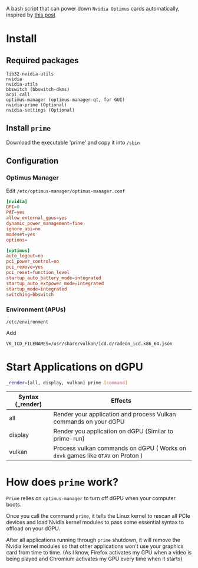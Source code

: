 A bash script that can power down `Nvidia Optimus` cards automatically, inspired by [this post](https://www.reddit.com/r/linux_gaming/comments/sqqzl4/nvidia_primerun_on_wayland_instead_of_nvidiaxrun/)

# Install

## Required packages

```pacman
lib32-nvidia-utils
nvidia
nvidia-utils
bbswitch (bbswitch-dkms)
acpi_call
optimus-manager (optimus-manager-qt, for GUI)
nvidia-prime (Optional)
nvidia-settings (Optional)
```

## Install `prime`

Download the executable 'prime' and copy it into `/sbin`

## Configuration

### Optimus Manager

Edit `/etc/optimus-manager/optimus-manager.conf`

```optimus-manager.conf
[nvidia]
DPI=0
PAT=yes
allow_external_gpus=yes
dynamic_power_management=fine
ignore_abi=no
modeset=yes
options=

[optimus]
auto_logout=no
pci_power_control=no
pci_remove=yes
pci_reset=function_level
startup_auto_battery_mode=integrated
startup_auto_extpower_mode=integrated
startup_mode=integrated
switching=bbswitch
```

### Environment (APUs)

`/etc/environment`

Add

```environment
VK_ICD_FILENAMES=/usr/share/vulkan/icd.d/radeon_icd.x86_64.json
```



# Start Applications on dGPU

```bash
_render=[all, display, vulkan] prime [command]
```

| Syntax (_render) | Effects                                                      |
| ---------------- | ------------------------------------------------------------ |
| all              | Render your application and process Vulkan commands on your dGPU |
| display          | Render you application on dGPU (Similar to prime-run)        |
| vulkan           | Process vulkan commands on dGPU ( Works on `dxvk` games like `GTAV` on Proton ) |

# How does `prime` work?

`Prime` relies on `optimus-manager` to turn off dGPU when your computer boots.

Once you call the command `prime`, it tells the Linux kernel to rescan all PCIe devices and load Nvidia kernel modules to pass some essential syntax to offload on your dGPU.

After all applications running through `prime` shutdown, it will remove the Nvidia kernel modules so that other  applications won't use your graphics card from time to time. (As I know, Firefox activates my GPU when a video is being played and Chromium activates my GPU every time when it starts)

